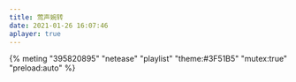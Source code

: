 ```yaml
---
title: 莺声婉转
date: 2021-01-26 16:07:46
aplayer: true
---
```

{% meting "395820895" "netease" "playlist" "theme:#3F51B5" "mutex:true" "preload:auto" %}
